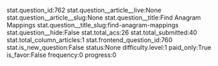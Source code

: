 stat.question_id:762
stat.question__article__live:None
stat.question__article__slug:None
stat.question__title:Find Anagram Mappings
stat.question__title_slug:find-anagram-mappings
stat.question__hide:False
stat.total_acs:26
stat.total_submitted:40
stat.total_column_articles:1
stat.frontend_question_id:760
stat.is_new_question:False
status:None
difficulty.level:1
paid_only:True
is_favor:False
frequency:0
progress:0
